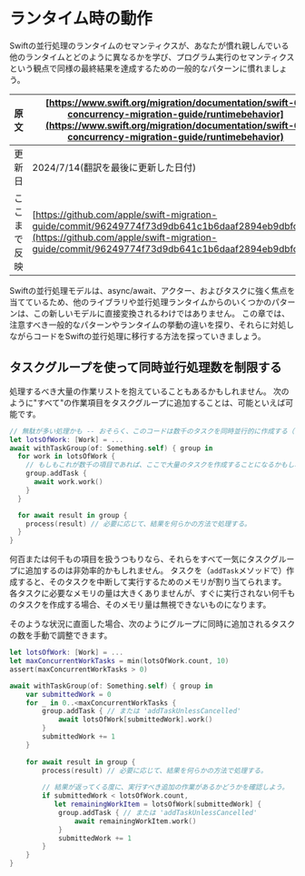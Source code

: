 # ランタイム時の動作


Swiftの並行処理のランタイムのセマンティクスが、あなたが慣れ親しんでいる他のランタイムとどのように異なるかを学び、プログラム実行のセマンティクスという観点で同様の最終結果を達成するための一般的なパターンに慣れましょう。

|原文|[https://www.swift.org/migration/documentation/swift-6-concurrency-migration-guide/runtimebehavior](https://www.swift.org/migration/documentation/swift-6-concurrency-migration-guide/runtimebehavior)|
|---|---|
|更新日|2024/7/14(翻訳を最後に更新した日付)|
|ここまで反映|[https://github.com/apple/swift-migration-guide/commit/96249774f73d9db641c1b6daaf2894eb9dbfc63b](https://github.com/apple/swift-migration-guide/commit/96249774f73d9db641c1b6daaf2894eb9dbfc63b)|

Swiftの並行処理モデルは、async/await、アクター、およびタスクに強く焦点を当てているため、他のライブラリや並行処理ランタイムからのいくつかのパターンは、この新しいモデルに直接変換されるわけではありません。
この章では、注意すべき一般的なパターンやランタイムの挙動の違いを探り、それらに対処しながらコードをSwiftの並行処理に移行する方法を探っていきましょう。

## タスクグループを使って同時並行処理数を制限する

処理するべき大量の作業リストを抱えていることもあるかもしれません。
次のように"すべて"の作業項目をタスクグループに追加することは、可能といえば可能です。

```swift
// 無駄が多い処理かも -- おそらく、このコードは数千のタスクを同時並行的に作成する（？！）
let lotsOfWork: [Work] = ...
await withTaskGroup(of: Something.self) { group in
  for work in lotsOfWork {
    // もしもこれが数千の項目であれば、ここで大量のタスクを作成することになるかもしれない。
    group.addTask {
      await work.work()
    }
  }

  for await result in group {
    process(result) // 必要に応じて、結果を何らかの方法で処理する。
  }
}
```

何百または何千もの項目を扱うつもりなら、それらをすべて一気にタスクグループに追加するのは非効率的かもしれません。
タスクを（`addTask`メソッドで）作成すると、そのタスクを中断して実行するためのメモリが割り当てられます。
各タスクに必要なメモリの量は大きくありませんが、すぐに実行されない何千ものタスクを作成する場合、そのメモリ量は無視できないものになります。

そのような状況に直面した場合、次のようにグループに同時に追加されるタスクの数を手動で調整できます。

```swift
let lotsOfWork: [Work] = ... 
let maxConcurrentWorkTasks = min(lotsOfWork.count, 10)
assert(maxConcurrentWorkTasks > 0)

await withTaskGroup(of: Something.self) { group in
    var submittedWork = 0
    for _ in 0..<maxConcurrentWorkTasks {
        group.addTask { // または 'addTaskUnlessCancelled'
            await lotsOfWork[submittedWork].work() 
        }
        submittedWork += 1
    }
    
    for await result in group {
        process(result) // 必要に応じて、結果を何らかの方法で処理する。
    
        // 結果が返ってくる度に、実行すべき追加の作業があるかどうかを確認しよう。
        if submittedWork < lotsOfWork.count, 
           let remainingWorkItem = lotsOfWork[submittedWork] {
            group.addTask { // または 'addTaskUnlessCancelled'
                await remainingWorkItem.work() 
            }  
            submittedWork += 1
        }
    }
}
```